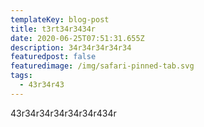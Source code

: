 ```yaml
---
templateKey: blog-post
title: t3rt34r3434r
date: 2020-06-25T07:51:31.655Z
description: 34r34r34r34r34
featuredpost: false
featuredimage: /img/safari-pinned-tab.svg
tags:
  - 43r34r43
---
```

43r34r34r34r34r34r434r
